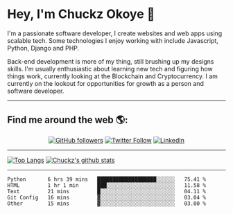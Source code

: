 # Hey, I'm Chuckz Okoye 👑


I'm a passionate software developer, I create websites and web apps using scalable tech. Some technologies I enjoy working with include Javascript, Python, Django and PHP.

Back-end development is more of my thing, still brushing up my designs skills. I'm usually enthusiastic about learning new tech and figuring how things work, currently looking at the Blockchain and Cryptocurrency.
I am currently on the lookout for opportunities for growth as a person and software developer.

-----

## Find me around the web 🌎:
<p align="center">
    <a href="https://github.com/tricelex"><img alt="GitHub followers" src="https://img.shields.io/github/followers/tricelex?style=social"></a>
	<a href="https://twitter.com/chuckzokoye"><img alt="Twitter Follow" src="https://img.shields.io/twitter/follow/chuckzokoye?style=social"></a>
	<a href="https://www.linkedin.com/in/chuckzokoye"><img src="https://img.shields.io/badge/LinkedIn--_.svg?style=social&logo=linkedin" alt="LinkedIn"></a>
</p>

-----
[![Top Langs](https://github-readme-stats.vercel.app/api/top-langs/?username=tricelex)](https://github.com/anuraghazra/github-readme-stats)   [![Chuckz's github stats](https://github-readme-stats.vercel.app/api?username=tricelex&count_private=true&show_icons=true&theme=shades-of-purple)](https://github.com/anuraghazra/github-readme-stats)





-----

<!--START_SECTION:waka-->
```text
Python       6 hrs 39 mins   ███████████████████░░░░░░   75.41 % 
HTML         1 hr 1 min      ███░░░░░░░░░░░░░░░░░░░░░░   11.58 % 
Text         21 mins         █░░░░░░░░░░░░░░░░░░░░░░░░   04.11 % 
Git Config   16 mins         ▓░░░░░░░░░░░░░░░░░░░░░░░░   03.04 % 
Other        15 mins         ▓░░░░░░░░░░░░░░░░░░░░░░░░   03.00 % 
```
<!--END_SECTION:waka-->